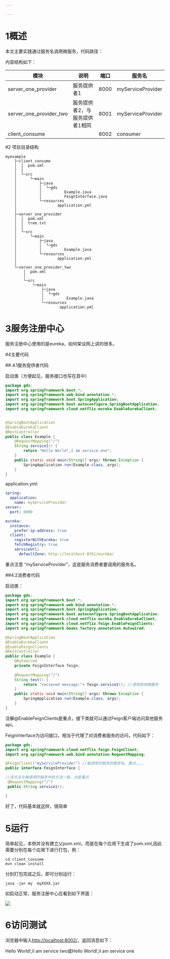 ```yaml
---

---
```


# 1概述

本文主要实践通过服务名调用微服务，代码路径：

内容结构如下：

| 模块                    | 说明                           | 端口 | 服务名            |
| ----------------------- | ------------------------------ | ---- | ----------------- |
| server_one_provider     | 服务提供者1                    | 8000 | myServiceProvider |
| server_one_provider_two | 服务提供者2，与服务提供者1相同 | 8001 | myServiceProvider |
| client_consume          |                                | 8002 | consumer          |

#2 项目目录结构

```
myexample  
    ├─client_consume
    │  │  pom.xml
    │  │  
    │  └─src
    │      └─main
    │          ├─java
    │          │  └─gds
    │          │          Example.java
    │          │          FeignInterface.java  
    │          └─resources
    │                  application.yml
    │                  
    ├─server_one_provider
    │  │  pom.xml
    │  │  tree.txt
    │  │  
    │  └─src
    │      └─main
    │          ├─java
    │          │  └─gds
    │          │          Example.java
    │          └─resources
    │                  application.yml
    │                  
    └─server_one_provider_two
        │  pom.xml
        │  
        └─src
            └─main
                ├─java
                │  └─gds
                │          Example.java 
                └─resources
                        application.yml
```

# 3服务注册中心

服务注册中心使用的是eureka，如何架设网上讲的很多。

#4主要代码

##.4.1服务提供者代码

启动类（方便起见，服务接口也写在其中）

```java
package gds;
import org.springframework.boot.*;
import org.springframework.web.bind.annotation.*;
import org.springframework.boot.SpringApplication;
import org.springframework.boot.autoconfigure.SpringBootApplication;
import org.springframework.cloud.netflix.eureka.EnableEurekaClient;


@SpringBootApplication
@EnableEurekaClient
@RestController
public class Example {
    @RequestMapping("/")
    String service1() {
        return "Hello World!,I am service one";
    }
    public static void main(String[] args) throws Exception {
        SpringApplication.run(Example.class, args);
    }
}
```

application.yml:

```yaml
spring:
  application:
    name: myServiceProvider
server:
  port: 8000

eureka:
  instance:
    prefer-ip-address: true
  client:
    registerWithEureka: true                           
    fetchRegistry: true                                
    serviceUrl:                                        
      defaultZone: http://localhost:8761/eureka/
```

重点注意 “myServiceProvider”，这是服务消费者要调用的服务名。

##4.2消费者代码

启动类：

```java
package gds;
import org.springframework.boot.*;
import org.springframework.web.bind.annotation.*;
import org.springframework.boot.SpringApplication;
import org.springframework.boot.autoconfigure.SpringBootApplication;
import org.springframework.cloud.netflix.eureka.EnableEurekaClient;
import org.springframework.cloud.netflix.feign.EnableFeignClients;
import org.springframework.beans.factory.annotation.Autowired;

@SpringBootApplication
@EnableEurekaClient
@EnableFeignClients
@RestController
public class Example {
    @Autowired
    private FeignInterface feign;
    
    @RequestMapping("/")
    String test() {
        return "recieved message:"+ feign.service1(); //调用其他微服务
    }
    public static void main(String[] args) throws Exception {
        SpringApplication.run(Example.class, args);
    }
}
```

注解@EnableFeignClients是重点，接下类就可以通过Feign客户端访问其他服务api。

FeignInterface为访问接口，相当于代理了对消费者服务的访问，代码如下：

```java
package gds;
import org.springframework.cloud.netflix.feign.FeignClient;
import org.springframework.web.bind.annotation.RequestMapping;

@FeignClient("myServiceProvider") //被调用的服务的服务名，重点。。。。
public interface FeignInterface {

//该方法与被调用的服务中的方法一致，也是重点
 @RequestMapping("/")
 public String service1();

}

```

好了，代码基本就这样，很简单

# 5运行

简单起见，本例并没有建立父pom.xml，而是在每个应用下生成了pom.xml,因此需要分别在每个应用下进行打包，例：

```
cd client_consume
mvn clean install
```

分别打包完成之后，即可分别运行：

```
java -jar my  myXXXX.jar
```

如启动正常，服务注册中心应看到如下界面：

![](C:\Users\zhangyp\Desktop\军信通Q0lz63ccHp.png)

# 6访问测试

浏览器中输入<http://localhost:8002/>，返回消息如下：

Hello World!,iI am service two或Hello World!,iI am service one